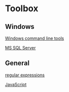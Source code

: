 # Toolbox

## Windows

[Windows command line tools](./Win%20CMD.md)

[MS SQL Server](./MsSqlServer.md)

## General

[regular expressions](./regex.md)

[JavaScript](./JavaScript.md)
